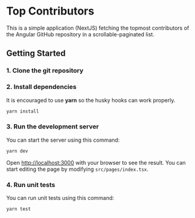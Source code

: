 # Top Contributors
This is a simple application (NextJS) fetching the topmost contributors of the Angular GitHub repository in a
scrollable-paginated list.

## Getting Started

### 1. Clone the git repository
### 2. Install dependencies

It is encouraged to use **yarn** so the husky hooks can work properly.

```bash
yarn install
```

### 3. Run the development server

You can start the server using this command:

```bash
yarn dev
```

Open [http://localhost:3000](http://localhost:3000) with your browser to see the result. You can start editing the page by modifying `src/pages/index.tsx`.

### 4. Run unit tests

You can run unit tests using this command:

```bash
yarn test
```
